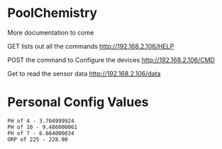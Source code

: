 # PoolChemistry

More documentation to come

GET lists out all the commands
http://192.168.2.106/HELP

POST the command to Configure the devices
http://192.168.2.106/CMD


Get to read the sensor data
http://192.168.2.106/data

# Personal Config Values
    PH of 4 - 3.704999924
    PH of 10 - 9.486000061
    PH of 7 - 6.664000034
    ORP of 225 - 228.90